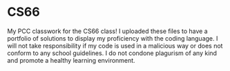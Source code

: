 # CS66
My PCC classwork for the CS66 class!
I uploaded these files to have a portfolio of solutions to display my proficiency with the coding language. I will not take responsibility if my code is used in a malicious way or does not conform to any school guidelines. I do not condone plagurism of any kind and promote a healthy learning environment.
